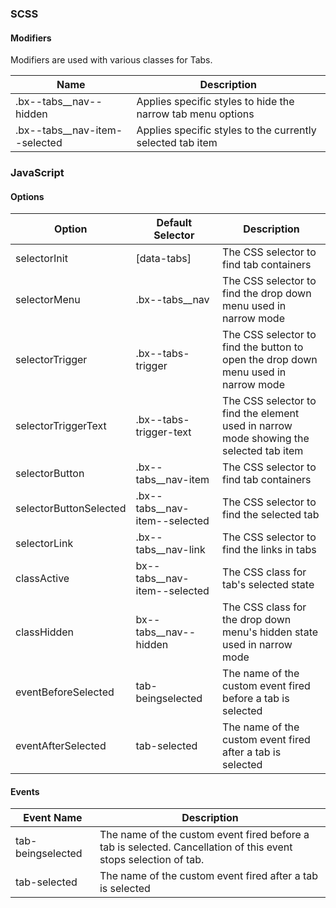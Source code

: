 ### SCSS

#### Modifiers

Modifiers are used with various classes for Tabs.

| Name                            | Description                                                   | 
|---------------------------------|---------------------------------------------------------------|
| .bx--tabs__nav--hidden          | Applies specific styles to hide the narrow tab menu options   |
| .bx--tabs__nav-item--selected   | Applies specific styles to the currently selected tab item    |

### JavaScript

#### Options

| Option                 | Default Selector              | Description                                                                            |
|------------------------|-------------------------------|----------------------------------------------------------------------------------------|
| selectorInit           | [data-tabs]                   | The CSS selector to find tab containers                                                |
| selectorMenu           | .bx--tabs__nav                | The CSS selector to find the drop down menu used in narrow mode                        |
| selectorTrigger        | .bx--tabs-trigger             | The CSS selector to find the button to open the drop down menu used in narrow mode     |
| selectorTriggerText    | .bx--tabs-trigger-text        | The CSS selector to find the element used in narrow mode showing the selected tab item |
| selectorButton         | .bx--tabs__nav-item           | The CSS selector to find tab containers                                                |
| selectorButtonSelected | .bx--tabs__nav-item--selected | The CSS selector to find the selected tab                                              |
| selectorLink           | .bx--tabs__nav-link           | The CSS selector to find the links in tabs                                             |
| classActive            | bx--tabs__nav-item--selected  | The CSS class for tab's selected state                                                 |
| classHidden            | bx--tabs__nav--hidden         | The CSS class for the drop down menu's hidden state used in narrow mode                |
| eventBeforeSelected    | tab-beingselected             | The name of the custom event fired before a tab is selected                            |
| eventAfterSelected     | tab-selected                  | The name of the custom event fired after a tab is selected                             |

#### Events

| Event Name          | Description                                                                                                     |
|---------------------|-----------------------------------------------------------------------------------------------------------------|
| tab-beingselected   | The name of the custom event fired before a tab is selected. Cancellation of this event stops selection of tab. |
| tab-selected        | The name of the custom event fired after a tab is selected                                                      |
